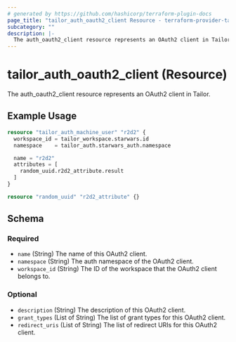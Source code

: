 ```yaml
---
# generated by https://github.com/hashicorp/terraform-plugin-docs
page_title: "tailor_auth_oauth2_client Resource - terraform-provider-tailor"
subcategory: ""
description: |-
  The auth_oauth2_client resource represents an OAuth2 client in Tailor.
---
```


# tailor_auth_oauth2_client (Resource)

The auth_oauth2_client resource represents an OAuth2 client in Tailor.

## Example Usage

```terraform
resource "tailor_auth_machine_user" "r2d2" {
  workspace_id = tailor_workspace.starwars.id
  namespace    = tailor_auth.starwars_auth.namespace

  name = "r2d2"
  attributes = [
    random_uuid.r2d2_attribute.result
  ]
}

resource "random_uuid" "r2d2_attribute" {}
```

<!-- schema generated by tfplugindocs -->
## Schema

### Required

- `name` (String) The name of this OAuth2 client.
- `namespace` (String) The auth namespace of the OAuth2 client.
- `workspace_id` (String) The ID of the workspace that the OAuth2 client belongs to.

### Optional

- `description` (String) The description of this OAuth2 client.
- `grant_types` (List of String) The list of grant types for this OAuth2 client.
- `redirect_uris` (List of String) The list of redirect URIs for this OAuth2 client.

